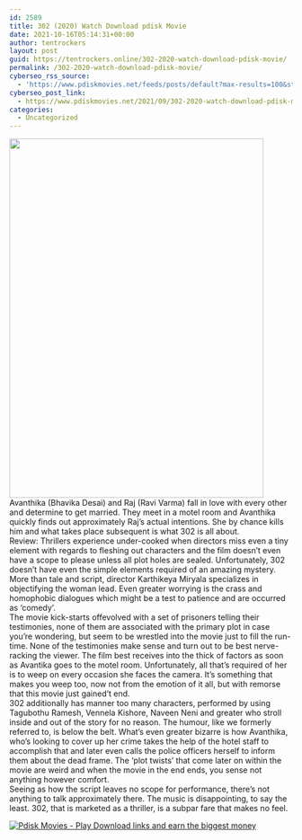 ```yaml
---
id: 2589
title: 302 (2020) Watch Download pdisk Movie
date: 2021-10-16T05:14:31+00:00
author: tentrockers
layout: post
guid: https://tentrockers.online/302-2020-watch-download-pdisk-movie/
permalink: /302-2020-watch-download-pdisk-movie/
cyberseo_rss_source:
  - 'https://www.pdiskmovies.net/feeds/posts/default?max-results=100&start-index=401'
cyberseo_post_link:
  - https://www.pdiskmovies.net/2021/09/302-2020-watch-download-pdisk-movie.html
categories:
  - Uncategorized
---
```

<div class="separator">
  <a href="https://1.bp.blogspot.com/-P6xAyHLPlbA/YUQz3PTq9nI/AAAAAAAAAKo/w4pe_oWICzo-YJ-_I5a2hTK9EIPq7QRFACLcBGAsYHQ/s1418/302%2B%25282020%2529%2BWatch%2BDownload%2Bpdisk%2BMovie.jpg"><img loading="lazy" border="0" data-original-height="1418" data-original-width="1000" height="640" src="https://1.bp.blogspot.com/-P6xAyHLPlbA/YUQz3PTq9nI/AAAAAAAAAKo/w4pe_oWICzo-YJ-_I5a2hTK9EIPq7QRFACLcBGAsYHQ/w452-h640/302%2B%25282020%2529%2BWatch%2BDownload%2Bpdisk%2BMovie.jpg" width="452" /></a>
</div>

<div>
  <div>
    <span>Avanthika (Bhavika Desai) and Raj (Ravi Varma) fall in love with every other and determine to get married. They meet in a motel room and Avanthika quickly finds out approximately Raj’s actual intentions. She by chance kills him and what takes place subsequent is what 302 is all about.</span>
  </div>
  
  <div>
    <span>Review: Thrillers experience under-cooked when directors miss even a tiny element with regards to fleshing out characters and the film doesn’t even have a scope to please unless all plot holes are sealed. Unfortunately, 302 doesn’t have even the simple elements required of an amazing mystery. More than tale and script, director Karthikeya Miryala specializes in objectifying the woman lead. Even greater worrying is the crass and homophobic dialogues which might be a test to patience and are occurred as ‘comedy’.</span>
  </div>
  
  <div>
    <span>The movie kick-starts offevolved with a set of prisoners telling their testimonies, none of them are associated with the primary plot in case you’re wondering, but seem to be wrestled into the movie just to fill the run-time. None of the testimonies make sense and turn out to be best nerve-racking the viewer. The film best receives into the thick of factors as soon as Avantika goes to the motel room. Unfortunately, all that’s required of her is to weep on every occasion she faces the camera. It’s something that makes you weep too, now not from the emotion of it all, but with remorse that this movie just gained’t end.</span>
  </div>
  
  <div>
    <span>302 additionally has manner too many characters, performed by using Tagubothu Ramesh, Vennela Kishore, Naveen Neni and greater who stroll inside and out of the story for no reason. The humour, like we formerly referred to, is below the belt. What’s even greater bizarre is how Avanthika, who’s looking to cover up her crime takes the help of the hotel staff to accomplish that and later even calls the police officers herself to inform them about the dead frame. The ‘plot twists’ that come later on within the movie are weird and when the movie in the end ends, you sense not anything however comfort.</span>
  </div>
  
  <div>
    <span>Seeing as how the script leaves no scope for performance, there’s not anything to talk approximately there. The music is disappointing, to say the least. 302, that is marketed as a thriller, is a subpar fare that makes no feel.</span>
  </div>
</div>

[![](https://1.bp.blogspot.com/-KJZYdQTn3nw/YS8VdIdXMyI/AAAAAAAAaw4/BR8dsGkpxw0T8C_4G4ALfMA7cP79KN3kwCLcBGAsYHQ/w400-h58/play_download_buttuons-removebg-preview.png "Pdisk Movies - Play Download links and earn the biggest money")](https://kofilink.com/1/bnYybDRsMDAxamx5?dn=1)